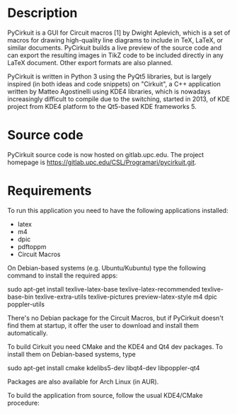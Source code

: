 # Description

PyCirkuit is a GUI for Circuit macros [1] by Dwight Aplevich, which is a set of macros for drawing high-quality line diagrams to include in TeX, LaTeX, or similar documents. PyCirkuit builds a live preview of the source code and can export the resulting images in TikZ code to be included directly in any LaTeX document. Other export formats are also planned.

PyCirkuit is written in Python 3 using the PyQt5 libraries, but is largely inspired (in both ideas and code snippets) on "Cirkuit", a C++ application written by Matteo Agostinelli using KDE4 libraries, which is nowadays increasingly difficult to compile due to the switching, started in 2013, of KDE project from KDE4 platform to the Qt5-based KDE frameworks 5.


# Source code

PyCirkuit source code is now hosted on gitlab.upc.edu. The project homepage is https://gitlab.upc.edu/CSL/Programari/pycirkuit.git.

# Requirements

To run this application you need to have the following applications installed:

* latex
* m4
* dpic
* pdftoppm
* Circuit Macros

On Debian-based systems (e.g. Ubuntu/Kubuntu) type the following command to install the required apps:

sudo apt-get install texlive-latex-base texlive-latex-recommended texlive-base-bin texlive-extra-utils texlive-pictures preview-latex-style m4 dpic poppler-utils

There's no Debian package for the Circuit Macros, but if PyCirkuit doesn't find them at startup, it offer the user to download and install them automatically.

To build Cirkuit you need CMake and the KDE4 and Qt4 dev packages. To install them on Debian-based systems, type

sudo apt-get install cmake kdelibs5-dev libqt4-dev libpoppler-qt4

Packages are also available for Arch Linux (in AUR).

To build the application from source, follow the usual KDE4/CMake procedure:


